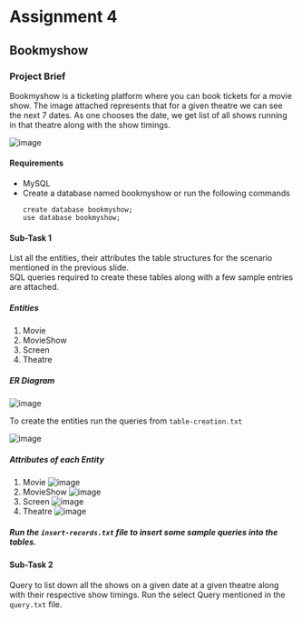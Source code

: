 # Assignment 4
## Bookmyshow


### Project Brief
Bookmyshow is a ticketing platform where you can book tickets for a movie show. The image attached represents that for a given theatre we can see the next 7 dates. As one chooses the date, we get list of all shows running in that theatre along with the show timings.  

![image](https://github.com/Narsapuram-Mamatha/airtribe-BE-assignments/assets/149604307/6a6850df-089d-40ff-b5ef-084ccb2bf20c)

#### Requirements
- MySQL
- Create a database named bookmyshow or run the following commands
  ```
  create database bookmyshow;
  use database bookmyshow;
  ```

#### Sub-Task 1
List all the entities, their attributes  the table structures for the scenario mentioned in the previous slide.  
SQL queries required to create these tables along with a few sample entries are attached. 

##### Entities
  1. Movie              
  2. MovieShow       
  3. Screen     
  4. Theatre  
     
##### ER Diagram
![image](https://github.com/Narsapuram-Mamatha/airtribe-BE-assignments/assets/149604307/083e59d2-8479-424b-ace7-154236cdcdfd)

To create the entities run the queries from ``` table-creation.txt ```

![image](https://github.com/Narsapuram-Mamatha/airtribe-BE-assignments/assets/149604307/f7d0fb14-4774-4a31-9bd6-cf14720dc417)

##### Attributes of each Entity
1. Movie
   ![image](https://github.com/Narsapuram-Mamatha/airtribe-BE-assignments/assets/149604307/36537e6d-65ca-431d-938a-1776010af43d)
2. MovieShow
   ![image](https://github.com/Narsapuram-Mamatha/airtribe-BE-assignments/assets/149604307/c17d41f2-91ee-4dd0-9c4a-80069b0867bd)
3. Screen
   ![image](https://github.com/Narsapuram-Mamatha/airtribe-BE-assignments/assets/149604307/8723ca89-5e1f-4aa7-ac82-8fe240d34b84)
4. Theatre
   ![image](https://github.com/Narsapuram-Mamatha/airtribe-BE-assignments/assets/149604307/5e988774-8be3-4e65-ab98-6126c0663276)

##### Run the ```insert-records.txt``` file to insert some sample queries into the tables.
 
#### Sub-Task 2
Query to list down all the shows on a given date at a given theatre along with their respective show timings.
Run the select Query mentioned in the ``` query.txt``` file.

